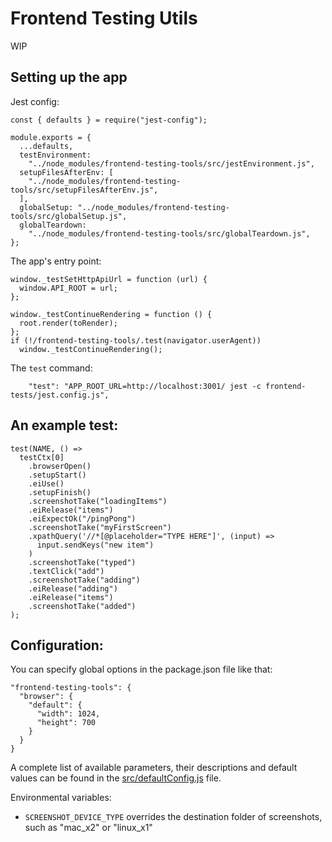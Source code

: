 # Frontend Testing Utils

WIP

## Setting up the app

Jest config:

```
const { defaults } = require("jest-config");

module.exports = {
  ...defaults,
  testEnvironment:
    "../node_modules/frontend-testing-tools/src/jestEnvironment.js",
  setupFilesAfterEnv: [
    "../node_modules/frontend-testing-tools/src/setupFilesAfterEnv.js",
  ],
  globalSetup: "../node_modules/frontend-testing-tools/src/globalSetup.js",
  globalTeardown:
    "../node_modules/frontend-testing-tools/src/globalTeardown.js",
};

```

The app's entry point:

```
window._testSetHttpApiUrl = function (url) {
  window.API_ROOT = url;
};

window._testContinueRendering = function () {
  root.render(toRender);
};
if (!/frontend-testing-tools/.test(navigator.userAgent))
  window._testContinueRendering();
```

The `test` command:

```
    "test": "APP_ROOT_URL=http://localhost:3001/ jest -c frontend-tests/jest.config.js",

```

## An example test:

```
test(NAME, () =>
  testCtx[0]
    .browserOpen()
    .setupStart()
    .eiUse()
    .setupFinish()
    .screenshotTake("loadingItems")
    .eiRelease("items")
    .eiExpectOk("/pingPong")
    .screenshotTake("myFirstScreen")
    .xpathQuery('//*[@placeholder="TYPE HERE"]', (input) =>
      input.sendKeys("new item")
    )
    .screenshotTake("typed")
    .textClick("add")
    .screenshotTake("adding")
    .eiRelease("adding")
    .eiRelease("items")
    .screenshotTake("added")
);

```

## Configuration:

You can specify global options in the package.json file like that:

```
"frontend-testing-tools": {
  "browser": {
    "default": {
      "width": 1024,
      "height": 700
    }
  }
}
```

A complete list of available parameters, their descriptions and default values can be found in the [src/defaultConfig.js](./src/defaultConfig.js) file.

Environmental variables:

- `SCREENSHOT_DEVICE_TYPE` overrides the destination folder of screenshots, such as "mac_x2" or "linux_x1"
